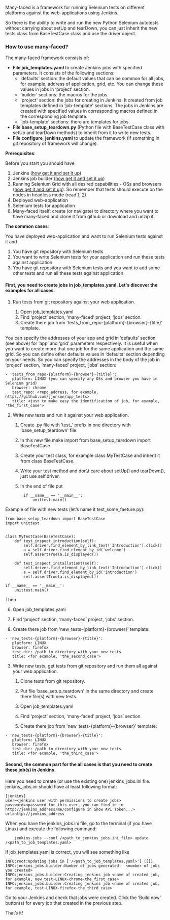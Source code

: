 Many-faced is a framework for running Selenium tests on different platforms against the web-applications using Jenkins. 

So there is the ability to write and run the new Python Selenium autotests without carrying about setUp and tearDown, you can just inherit the new tests class from BaseTestCase class and use the driver object. 



### How to use many-faced?

The many-faced framework consists of:
* __File job_templates.yaml__ to create Jenkins jobs with specified parameters. It consists of the following sections:
    * ‘defaults’ section: the default values that can be common for all jobs, for example, address of application, grid, etc. You can change these values in jobs in ‘project’ section.
    * ‘builder’ sections: the macros for the jobs. 
    * 'project' section: the jobs for creating in Jenkins. It created from job templates defined in ‘job-template' sections. The jobs in Jenkins are created with specified values in corresponding macros defined in the corresponding job template. 
    * ‘job-template’ sections: there are templates for jobs. 
* __File base_setup_teardown.py__ (Python file with BaseTestCase class with setUp and tearDown methods) to inherit from it to write new tests.
* __File configure_jenkins.yaml__ to update the framework (if something in git repository of framework will change).

__Prerequisites__:

Before you start you should have 
1. Jenkins ([how get it and set it up](https://jenkins.io/download/))
2. Jenkins job builder ([how get it and set it up](https://docs.openstack.org/infra/jenkins-job-builder/))
3. Running Selenium Grid with all desired capabilities - OSs and browsers ([how get it and set it up](https://seleniumhq.github.io/docs/grid.html)). So remember that tests should execute on the nodes in headless mode (read [1](http://elementalselenium.com/tips/38-headless), [2](http://stackoverflow.com/questions/6183276/how-do-i-run-selenium-in-xvfb )).  
4. Deployed web-application
5. Selenium tests for application
6. Many-faced itself: create (or navigate) to directory where you want to have many-faced and clone it from github or download and unzip it.


__The common cases__:

You have deployed web-application and want to run Selenium tests against it and 
1. You have git repository with Selenium tests
2. You want to write Selenium tests for your application and run these tests against application
3. You have git repository with Selenium tests and you want to add some other tests and run all these tests against application 


#### __First__, you need to create jobs in job_templates.yaml. Let's discover the examples for all cases.

1. Run tests from git repository against your web application.
   
   1. Open job_templates.yaml
   2. Find ‘project’ section, ‘many-faced’ project, ‘jobs’ section.
   3. Create there job from 'tests_from_repo-{platform}-{browser}-{title}’ template.
   
You can specify the addresses of your app and grid in ‘defaults’ section (see above) for ‘app’ and ‘grid’ parameters respectively. It is useful when you want to create more that one job for the same application and the same grid. So you can define other defaults values in ‘defaults’ section depending on your needs. 
So you can specify the addresses in the body of the job in ‘project’ section, ‘many-faced’ project, ‘jobs’ section:
```
- 'tests_from_repo-{platform}-{browser}-{title}':
   platform: LINUX (you can specify any OSs and browser you have in Selenium grid)
   browser: chrome
   test_repo: <repo_address, for example, https://github.com/jjonson/app_tests>
   title: <just to make easy the identification of job, for example, 'the_first_case'>
``` 

2. Write new tests and run it against your web application.
   
   1. Create .py file with ’test_’ prefix in one directory with ‘base_setup_teardown' file.
   
   2. In this new file make import from base_setup_teardown import BaseTestCase.
   
   3. Create your test class, for example class MyTestCase and inherit it from class BaseTestCase.
   
   4. Write your test method and don\t care about setUp() and tearDown(), just use self.driver. 
   
   5. In the end of file put 
   
``` 
        if __name__ == '__main__':
            unittest.main()
``` 
Example of file with new tests (let’s name it test_some_faeture.py):
``` 
from base_setup_teardown import BaseTestCase
import unittest


class MyTestCase(BaseTestCase):
    def test_inspect_introduction(self):
        self.driver.find_element_by_link_text('Introduction').click()
        a = self.driver.find_element_by_id('welcome')
        self.assertTrue(a.is_displayed())

    def test_inspect_installationt(self):
        self.driver.find_element_by_link_text('Introduction').click()
        a = self.driver.find_element_by_id('introduction')
        self.assertTrue(a.is_displayed())

if __name__ == '__main__':
    unittest.main()
``` 

Then

   6. Open job_templates.yaml
   
   7. Find ‘project’ section, ‘many-faced’ project, ‘jobs’ section.
   
   8. Create there job from 'new_tests-{platform}-{browser}' template:
   
```
- 'new_tests-{platform}-{browser}-{title}':
   platform: LINUX
   browser: firefox
   test_dir: /path_to_directory_with_your_new_tests
   title: <for example, 'the_second_case'>
```

3. Write new tests, get tests from git repository and run them all against your web application.

   1. Clone tests from git repository.

   2. Put file ‘base_setup_teardown' in the same directory and create there file(s) with new tests.

   3. Open job_templates.yaml

   4. Find ‘project’ section, ‘many-faced’ project, ‘jobs’ section.

   5. Create there job from 'new_tests-{platform}-{browser}' template: 
```
- 'new_tests-{platform}-{browser}-{title}':
   platform: LINUX
   browser: firefox
   test_dir: /path_to_directory_with_your_new_tests
   title: <for example, 'the_third_case'>
```   


#### __Second__, the common part for the all cases is that you need to create these job(s) in Jenkins.
Here you need to create (or use the existing one) jenkins_jobs.ini file.
jenkins_jobs.ini should have at least following format:
``` 
[jenkins]
user=<jenkins user with permissions to create jobs>
password=<password for this user, you can find in in http://jenkins_address/me/configure in Show API Token...>
url=http://jenkins_address
``` 
When you have the jenkins_jobs.ini file, go to the terminal (if you have Linux) and execute the following command:
``` 
    jenkins-jobs --conf /<path_to_jenkins_jobs.ini_file> update  /<path_to_job_templates.yaml>
``` 
If job_templates.yaml is correct, you will see something like
``` 
INFO:root:Updating jobs in ['/<path_to_job_templates.yaml>'] ([])
INFO:jenkins_jobs.builder:Number of jobs generated:  <number of jobs you created>
INFO:jenkins_jobs.builder:Creating jenkins job <name of created job, for example, new_test-LINUX-chrome-the_first_case>
INFO:jenkins_jobs.builder:Creating jenkins job <name of created job, for example, test-LINUX-firefox-the_third_case>
``` 
Go to your Jenkins and check that jobs were created.
Click the ‘Build now’ button(s) for every job that created in the previous step.

That’s it!
